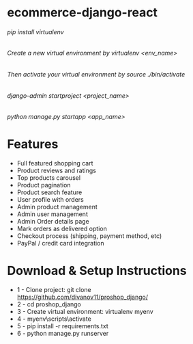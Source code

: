 # ecommerce-django-react

###### pip install virtualenv
###### Create a new virtual environment by virtualenv <env_name>
###### Then activate your virtual environment by source ./bin/activate
###### django-admin startproject <project_name>
###### python manage.py startapp <app_name>

# Features

- Full featured shopping cart
- Product reviews and ratings
- Top products carousel
- Product pagination
- Product search feature
- User profile with orders
- Admin product management
- Admin user management
- Admin Order details page
- Mark orders as delivered option
- Checkout process (shipping, payment method, etc)
- PayPal / credit card integration

# Download & Setup Instructions

- 1 - Clone project: git clone https://github.com/divanov11/proshop_django/
- 2 - cd proshop_django
- 3 - Create virtual environment: virtualenv myenv
- 4 - myenv\scripts\activate
- 5 - pip install -r requirements.txt
- 6 - python manage.py runserver